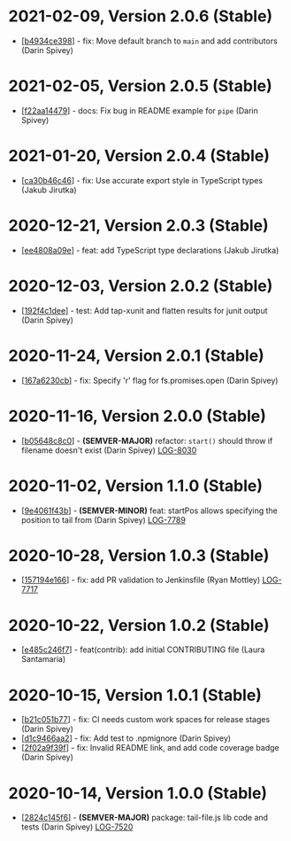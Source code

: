 # 2021-02-09, Version 2.0.6 (Stable)

* [[b4934ce398](https://github.com/logdna/tail-file-node/commit/b4934ce398)] - fix: Move default branch to `main` and add contributors (Darin Spivey)

# 2021-02-05, Version 2.0.5 (Stable)

* [[f22aa14479](https://github.com/logdna/tail-file-node/commit/f22aa14479)] - docs: Fix bug in README example for `pipe` (Darin Spivey)

# 2021-01-20, Version 2.0.4 (Stable)

* [[ca30b46c46](https://github.com/logdna/tail-file-node/commit/ca30b46c46)] - fix: Use accurate export style in TypeScript types (Jakub Jirutka)

# 2020-12-21, Version 2.0.3 (Stable)

* [[ee4808a09e](https://github.com/logdna/tail-file-node/commit/ee4808a09e)] - feat: add TypeScript type declarations (Jakub Jirutka)

# 2020-12-03, Version 2.0.2 (Stable)

* [[192f4c1dee](https://github.com/logdna/tail-file-node/commit/192f4c1dee)] - test: Add tap-xunit and flatten results for junit output (Darin Spivey)

# 2020-11-24, Version 2.0.1 (Stable)

* [[167a6230cb](https://github.com/logdna/tail-file-node/commit/167a6230cb)] - fix: Specify 'r' flag for fs.promises.open (Darin Spivey)

# 2020-11-16, Version 2.0.0 (Stable)

* [[b05648c8c0](https://github.com/logdna/tail-file-node/commit/b05648c8c0)] - **(SEMVER-MAJOR)** refactor: `start()` should throw if filename doesn't exist (Darin Spivey) [LOG-8030](https://logdna.atlassian.net/browse/LOG-8030)

# 2020-11-02, Version 1.1.0 (Stable)

* [[9e4061f43b](https://github.com/logdna/tail-file-node/commit/9e4061f43b)] - **(SEMVER-MINOR)** feat: startPos allows specifying the position to tail from (Darin Spivey) [LOG-7789](https://logdna.atlassian.net/browse/LOG-7789)

# 2020-10-28, Version 1.0.3 (Stable)

* [[157194e166](https://github.com/logdna/tail-file-node/commit/157194e166)] - fix: add PR validation to Jenkinsfile (Ryan Mottley) [LOG-7717](https://logdna.atlassian.net/browse/LOG-7717)

# 2020-10-22, Version 1.0.2 (Stable)

* [[e485c246f7](https://github.com/logdna/tail-file-node/commit/e485c246f7)] - feat(contrib): add initial CONTRIBUTING file (Laura Santamaria)

# 2020-10-15, Version 1.0.1 (Stable)

* [[b21c051b77](https://github.com/logdna/tail-file-node/commit/b21c051b77)] - fix: CI needs custom work spaces for release stages (Darin Spivey)
* [[d1c9466aa2](https://github.com/logdna/tail-file-node/commit/d1c9466aa2)] - fix: Add test to .npmignore (Darin Spivey)
* [[2f02a9f39f](https://github.com/logdna/tail-file-node/commit/2f02a9f39f)] - fix: Invalid README link, and add code coverage badge (Darin Spivey)

# 2020-10-14, Version 1.0.0 (Stable)

* [[2824c145f6](https://github.com/logdna/tail-file-node/commit/2824c145f6)] - **(SEMVER-MAJOR)** package: tail-file.js lib code and tests (Darin Spivey) [LOG-7520](https://logdna.atlassian.net/browse/LOG-7520)
